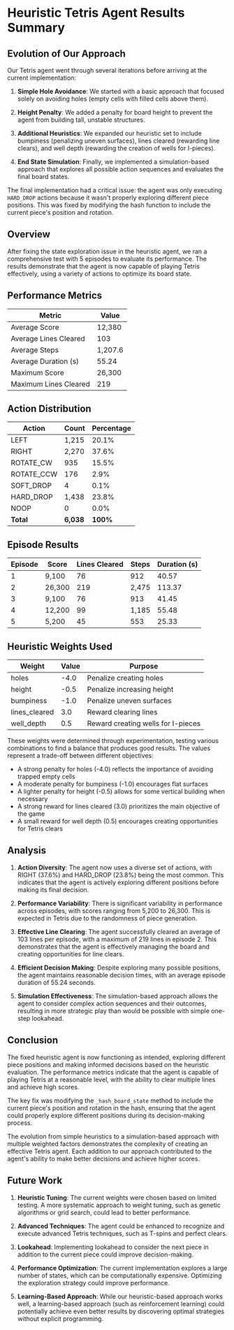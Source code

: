 # Heuristic Tetris Agent Results Summary

## Evolution of Our Approach

Our Tetris agent went through several iterations before arriving at the current implementation:

1. **Simple Hole Avoidance**: We started with a basic approach that focused solely on avoiding holes (empty cells with filled cells above them).

2. **Height Penalty**: We added a penalty for board height to prevent the agent from building tall, unstable structures.

3. **Additional Heuristics**: We expanded our heuristic set to include bumpiness (penalizing uneven surfaces), lines cleared (rewarding line clears), and well depth (rewarding the creation of wells for I-pieces).

4. **End State Simulation**: Finally, we implemented a simulation-based approach that explores all possible action sequences and evaluates the final board states.

The final implementation had a critical issue: the agent was only executing `HARD_DROP` actions because it wasn't properly exploring different piece positions. This was fixed by modifying the hash function to include the current piece's position and rotation.

## Overview

After fixing the state exploration issue in the heuristic agent, we ran a comprehensive test with 5 episodes to evaluate its performance. The results demonstrate that the agent is now capable of playing Tetris effectively, using a variety of actions to optimize its board state.

## Performance Metrics

| Metric | Value |
|--------|-------|
| Average Score | 12,380 |
| Average Lines Cleared | 103 |
| Average Steps | 1,207.6 |
| Average Duration (s) | 55.24 |
| Maximum Score | 26,300 |
| Maximum Lines Cleared | 219 |

## Action Distribution

| Action | Count | Percentage |
|--------|-------|------------|
| LEFT | 1,215 | 20.1% |
| RIGHT | 2,270 | 37.6% |
| ROTATE_CW | 935 | 15.5% |
| ROTATE_CCW | 176 | 2.9% |
| SOFT_DROP | 4 | 0.1% |
| HARD_DROP | 1,438 | 23.8% |
| NOOP | 0 | 0.0% |
| **Total** | **6,038** | **100%** |

## Episode Results

| Episode | Score | Lines Cleared | Steps | Duration (s) |
|---------|-------|---------------|-------|--------------|
| 1 | 9,100 | 76 | 912 | 40.57 |
| 2 | 26,300 | 219 | 2,475 | 113.37 |
| 3 | 9,100 | 76 | 913 | 41.45 |
| 4 | 12,200 | 99 | 1,185 | 55.48 |
| 5 | 5,200 | 45 | 553 | 25.33 |

## Heuristic Weights Used

| Weight | Value | Purpose |
|--------|-------|---------|
| holes | -4.0 | Penalize creating holes |
| height | -0.5 | Penalize increasing height |
| bumpiness | -1.0 | Penalize uneven surfaces |
| lines_cleared | 3.0 | Reward clearing lines |
| well_depth | 0.5 | Reward creating wells for I-pieces |

These weights were determined through experimentation, testing various combinations to find a balance that produces good results. The values represent a trade-off between different objectives:

- A strong penalty for holes (-4.0) reflects the importance of avoiding trapped empty cells
- A moderate penalty for bumpiness (-1.0) encourages flat surfaces
- A lighter penalty for height (-0.5) allows for some vertical building when necessary
- A strong reward for lines cleared (3.0) prioritizes the main objective of the game
- A small reward for well depth (0.5) encourages creating opportunities for Tetris clears

## Analysis

1. **Action Diversity**: The agent now uses a diverse set of actions, with RIGHT (37.6%) and HARD_DROP (23.8%) being the most common. This indicates that the agent is actively exploring different positions before making its final decision.

2. **Performance Variability**: There is significant variability in performance across episodes, with scores ranging from 5,200 to 26,300. This is expected in Tetris due to the randomness of piece generation.

3. **Effective Line Clearing**: The agent successfully cleared an average of 103 lines per episode, with a maximum of 219 lines in episode 2. This demonstrates that the agent is effectively managing the board and creating opportunities for line clears.

4. **Efficient Decision Making**: Despite exploring many possible positions, the agent maintains reasonable decision times, with an average episode duration of 55.24 seconds.

5. **Simulation Effectiveness**: The simulation-based approach allows the agent to consider complex action sequences and their outcomes, resulting in more strategic play than would be possible with simple one-step lookahead.

## Conclusion

The fixed heuristic agent is now functioning as intended, exploring different piece positions and making informed decisions based on the heuristic evaluation. The performance metrics indicate that the agent is capable of playing Tetris at a reasonable level, with the ability to clear multiple lines and achieve high scores.

The key fix was modifying the `_hash_board_state` method to include the current piece's position and rotation in the hash, ensuring that the agent could properly explore different positions during its decision-making process.

The evolution from simple heuristics to a simulation-based approach with multiple weighted factors demonstrates the complexity of creating an effective Tetris agent. Each addition to our approach contributed to the agent's ability to make better decisions and achieve higher scores.

## Future Work

1. **Heuristic Tuning**: The current weights were chosen based on limited testing. A more systematic approach to weight tuning, such as genetic algorithms or grid search, could lead to better performance.

2. **Advanced Techniques**: The agent could be enhanced to recognize and execute advanced Tetris techniques, such as T-spins and perfect clears.

3. **Lookahead**: Implementing lookahead to consider the next piece in addition to the current piece could improve decision-making.

4. **Performance Optimization**: The current implementation explores a large number of states, which can be computationally expensive. Optimizing the exploration strategy could improve performance.

5. **Learning-Based Approach**: While our heuristic-based approach works well, a learning-based approach (such as reinforcement learning) could potentially achieve even better results by discovering optimal strategies without explicit programming. 
